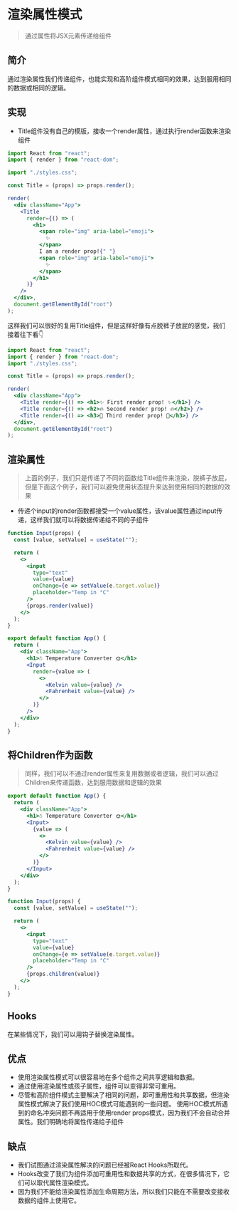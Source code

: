 # 渲染属性模式

> 通过属性将JSX元素传递给组件

## 简介

通过渲染属性我们传递组件，也能实现和高阶组件模式相同的效果，达到服用相同的数据或相同的逻辑。

## 实现

- Title组件没有自己的模版，接收一个render属性，通过执行render函数来渲染组件

```jsx
import React from "react";
import { render } from "react-dom";

import "./styles.css";

const Title = (props) => props.render();

render(
  <div className="App">
    <Title
      render={() => (
        <h1>
          <span role="img" aria-label="emoji">
            ✨
          </span>
          I am a render prop!{" "}
          <span role="img" aria-label="emoji">
            ✨
          </span>
        </h1>
      )}
    />
  </div>,
  document.getElementById("root")
);
```

这样我们可以很好的复用Title组件，但是这样好像有点脱裤子放屁的感觉，我们接着往下看👇

```jsx
import React from "react";
import { render } from "react-dom";
import "./styles.css";

const Title = (props) => props.render();

render(
  <div className="App">
    <Title render={() => <h1>✨ First render prop! ✨</h1>} />
    <Title render={() => <h2>🔥 Second render prop! 🔥</h2>} />
    <Title render={() => <h3>🚀 Third render prop! 🚀</h3>} />
  </div>,
  document.getElementById("root")
);
```

## 渲染属性

> 上面的例子，我们只是传递了不同的函数给Title组件来渲染，脱裤子放屁，但是下面这个例子，我们可以避免使用状态提升来达到使用相同的数据的效果

- 传递个input的render函数都接受一个value属性，该value属性通过input传递，这样我们就可以将数据传递给不同的子组件

```jsx
function Input(props) {
  const [value, setValue] = useState("");

  return (
    <>
      <input
        type="text"
        value={value}
        onChange={e => setValue(e.target.value)}
        placeholder="Temp in °C"
      />
      {props.render(value)}
    </>
  );
}

export default function App() {
  return (
    <div className="App">
      <h1>☃️ Temperature Converter 🌞</h1>
      <Input
        render={value => (
          <>
            <Kelvin value={value} />
            <Fahrenheit value={value} />
          </>
        )}
      />
    </div>
  );
}
```

## 将Children作为函数

> 同样，我们可以不通过render属性来复用数据或者逻辑，我们可以通过Children来传递函数，达到服用数据和逻辑的效果

```jsx
export default function App() {
  return (
    <div className="App">
      <h1>☃️ Temperature Converter 🌞</h1>
      <Input>
        {value => (
          <>
            <Kelvin value={value} />
            <Fahrenheit value={value} />
          </>
        )}
      </Input>
    </div>
  );
}
```

```jsx
function Input(props) {
  const [value, setValue] = useState("");

  return (
    <>
      <input
        type="text"
        value={value}
        onChange={e => setValue(e.target.value)}
        placeholder="Temp in °C"
      />
      {props.children(value)}
    </>
  );
}
```

## Hooks

在某些情况下，我们可以用钩子替换渲染属性。

## 优点

- 使用渲染属性模式可以很容易地在多个组件之间共享逻辑和数据。
- 通过使用渲染属性或孩子属性，组件可以变得非常可重用。
- 尽管和高阶组件模式主要解决了相同的问题，即可重用性和共享数据，但渲染属性模式解决了我们使用HOC模式可能遇到的一些问题。  使用HOC模式所遇到的命名冲突问题不再适用于使用render props模式，因为我们不会自动合并属性。我们明确地将属性传递给子组件

## 缺点

- 我们试图通过渲染属性解决的问题已经被React Hooks所取代。
- Hooks改变了我们为组件添加可重用性和数据共享的方式，在很多情况下，它们可以取代属性渲染模式。  
- 因为我们不能给渲染属性添加生命周期方法，所以我们只能在不需要改变接收数据的组件上使用它。